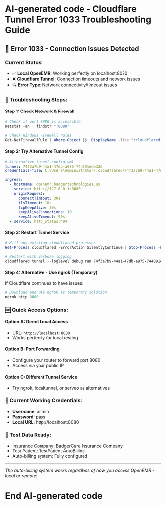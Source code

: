 # AI-generated code - Cloudflare Tunnel Error 1033 Troubleshooting Guide

## 🚨 Error 1033 - Connection Issues Detected

### Current Status:
- ✅ **Local OpenEMR**: Working perfectly on localhost:8080
- ❌ **Cloudflare Tunnel**: Connection timeouts and network issues
- 🔍 **Error Type**: Network connectivity/timeout issues

### 🔧 **Troubleshooting Steps:**

#### **Step 1: Check Network & Firewall**
```powershell
# Check if port 8080 is accessible
netstat -an | findstr ":8080"

# Check Windows Firewall rules
Get-NetFirewallRule | Where-Object {$_.DisplayName -like "*cloudflared*"}
```

#### **Step 2: Try Alternative Tunnel Config**
```yaml
# Alternative tunnel-config.yml
tunnel: 74f3a7b9-44a1-47db-a975-744091eea32d
credentials-file: C:\Users\Administrator\.cloudflared\74f3a7b9-44a1-47db-a975-744091eea32d.json

ingress:
  - hostname: openemr.badgertechnologies.us
    service: http://127.0.0.1:8080
    originRequest:
      connectTimeout: 30s
      tlsTimeout: 10s
      tcpKeepAlive: 30s
      keepAliveConnections: 10
      keepAliveTimeout: 90s
  - service: http_status:404
```

#### **Step 3: Restart Tunnel Service**
```powershell
# Kill any existing cloudflared processes
Get-Process cloudflared -ErrorAction SilentlyContinue | Stop-Process -Force

# Restart with verbose logging
cloudflared tunnel --loglevel debug run 74f3a7b9-44a1-47db-a975-744091eea32d
```

#### **Step 4: Alternative - Use ngrok (Temporary)**
If Cloudflare continues to have issues:
```powershell
# Download and use ngrok as temporary solution
ngrok http 8080
```

### 🆘 **Quick Access Options:**

#### **Option A: Direct Local Access**
- URL: `http://localhost:8080`
- Works perfectly for local testing

#### **Option B: Port Forwarding**
- Configure your router to forward port 8080
- Access via your public IP

#### **Option C: Different Tunnel Service**
- Try ngrok, localtunnel, or serveo as alternatives

### 📝 **Current Working Credentials:**
- **Username**: admin
- **Password**: pass
- **Local URL**: http://localhost:8080

### 🧪 **Test Data Ready:**
- Insurance Company: BadgerCare Insurance Company
- Test Patient: TestPatient AutoBilling  
- Auto-billing system: Fully configured

---
*The auto-billing system works regardless of how you access OpenEMR - local or remote!*

# End AI-generated code